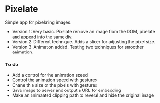 # Pixelate

Simple app for pixelating images.

- Version 1: Very basic. Pixelate remove an image from the DOM, pixelate and append into the same div.
- Version 2: Different technique. Adds a slider for adjusting the pixel size.
- Version 3: Animation added. Testing two techniques for smoother animation.

### To do

- Add a control for the animation speed
- Control the animation speed with gestures
- Chane th e size of the pixels with gestures
- Save image to server and output a URL for embedding
- Make an animaated clipping path to reveral and hide the original image
